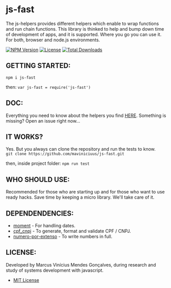 # js-fast
The js-helpers provides different helpers which enable to wrap functions and run chain functions.
This library is thinked to help and bump down time of development of apps, and it is supported.
Where you go you can use it. For both,  browser and node.js environments.

[![NPM Version](http://img.shields.io/npm/v/js-fast.svg?style=flat)](https://www.npmjs.org/package/js-fast)
[![License](https://img.shields.io/npm/l/js-fast.svg?style=flat)](https://github.com/maviniciuus/js-fast/blob/master/LICENSE)
[![Total Downloads](https://img.shields.io/npm/dt/js-fast.svg?style=flat)](https://www.npmjs.org/package/js-fast)

## GETTING STARTED:
`npm i js-fast`  
  
then:
`var js-fast = require('js-fast')`

## DOC:
Everything you need to know about the helpers you find [HERE](https://github.com/maviniciuus/js-helpers/blob/master/doc/DOC.md). Something is missing? Open an issue right now...

## IT WORKS?
Yes. But you always can clone the repository and run the tests to know.  
`git clone https://github.com/maviniciuus/js-fast.git`  
  
then, inside project folder:
`npm run test`

## WHO SHOULD USE:
Recommended for those who are starting up and for those who want to use ready hacks. Save time by keeping a micro library. We'll take care of it.

## DEPENDENDENCIES:
- [moment](https://github.com/moment/moment) - For handling dates.
- [cpf_cnpj](https://github.com/fnando/cpf_cnpj) - To generate, format and validate CPF / CNPJ.
- [numero-por-extenso](https://github.com/LenonBordini/numero-por-extenso) - To write numbers in full.

## LICENSE:
Developed by Marcus Vinícius Mendes Gonçalves, during research and study of systems development with javascript.
- [MIT License](https://github.com/maviniciuus/js-helpers/blob/master/LICENSE.md)
